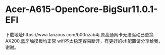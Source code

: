 # Acer-A615-OpenCore-BigSur11.0.1-EFI
下载地址https://wwa.lanzous.com/b00nzab4j
原高通网卡无法驱动已更换AX200,蓝牙触摸板均正常
wifi不太稳定容易断开，有更好的efi配置请分享给我，谢谢。
